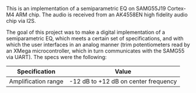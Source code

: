 This is an implementation of a semiparametric EQ on SAMG55J19 Cortex-M4 ARM chip. The audio is received from an AK4558EN high fidelity audio chip via I2S. 

The goal of this project was to make a digital implementation of a semiparametric EQ, which meets a certain set of specifications, and with which the user interfaces in an analog manner (trim potentiometers read by an XMega microcontroller, which in turn communicates with the SAMG55 via UART). 
The specs were the following:

Specification | Value 
--- | --- 
Amplification range | -12 dB to +12 dB on center frequency
